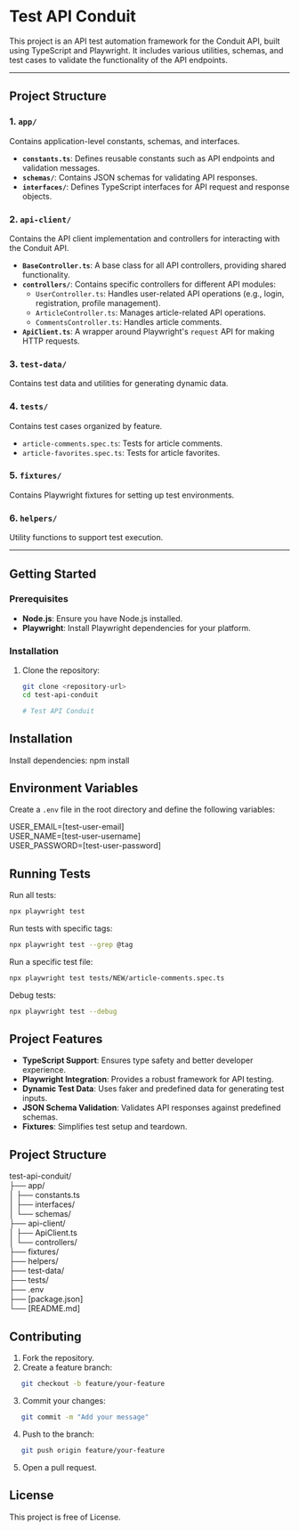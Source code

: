 # Test API Conduit

This project is an API test automation framework for the Conduit API, built using TypeScript and Playwright. It includes various utilities, schemas, and test cases to validate the functionality of the API endpoints.

---

## Project Structure

### 1. **`app/`**
Contains application-level constants, schemas, and interfaces.

- **`constants.ts`**: Defines reusable constants such as API endpoints and validation messages.
- **`schemas/`**: Contains JSON schemas for validating API responses.
- **`interfaces/`**: Defines TypeScript interfaces for API request and response objects.

### 2. **`api-client/`**
Contains the API client implementation and controllers for interacting with the Conduit API.

- **`BaseController.ts`**: A base class for all API controllers, providing shared functionality.
- **`controllers/`**: Contains specific controllers for different API modules:
  - `UserController.ts`: Handles user-related API operations (e.g., login, registration, profile management).
  - `ArticleController.ts`: Manages article-related API operations.
  - `CommentsController.ts`: Handles article comments.
- **`ApiClient.ts`**: A wrapper around Playwright's `request` API for making HTTP requests.

### 3. **`test-data/`**
Contains test data and utilities for generating dynamic data.

### 4. **`tests/`**
Contains test cases organized by feature.

  - `article-comments.spec.ts`: Tests for article comments.
  - `article-favorites.spec.ts`: Tests for article favorites.

### 5. **`fixtures/`**
Contains Playwright fixtures for setting up test environments.

### 6. **`helpers/`**
Utility functions to support test execution.



---

## Getting Started

### Prerequisites
- **Node.js**: Ensure you have Node.js installed.
- **Playwright**: Install Playwright dependencies for your platform.

### Installation
1. Clone the repository:
   ```bash
   git clone <repository-url>
   cd test-api-conduit

   # Test API Conduit

## Installation

Install dependencies:
npm install

## Environment Variables

Create a `.env` file in the root directory and define the following variables:

USER_EMAIL=[test-user-email]  
USER_NAME=[test-user-username]  
USER_PASSWORD=[test-user-password]  

## Running Tests

Run all tests: 
```bash 
npx playwright test
```
Run tests with specific tags:  
```bash
npx playwright test --grep @tag
```
Run a specific test file:  
```bash
npx playwright test tests/NEW/article-comments.spec.ts
```
Debug tests:  
```bash
npx playwright test --debug
```  
## Project Features

- **TypeScript Support**: Ensures type safety and better developer experience.  
- **Playwright Integration**: Provides a robust framework for API testing.  
- **Dynamic Test Data**: Uses faker and predefined data for generating test inputs.  
- **JSON Schema Validation**: Validates API responses against predefined schemas.  
- **Fixtures**: Simplifies test setup and teardown.  

## Project Structure

test-api-conduit/  
├── app/  
│   ├── constants.ts  
│   ├── interfaces/  
│   └── schemas/  
├── api-client/  
│   ├── ApiClient.ts  
│   └── controllers/  
├── fixtures/  
├── helpers/  
├── test-data/  
├── tests/  
├── .env  
├── [package.json]  
└── [README.md]  

## Contributing

1. Fork the repository.  
2. Create a feature branch:  
```bash
   git checkout -b feature/your-feature  
   ```
3. Commit your changes:  
```bash
   git commit -m "Add your message"  
```
4. Push to the branch:  
```bash
   git push origin feature/your-feature  
```
5. Open a pull request.  

## License

This project is free of License.
